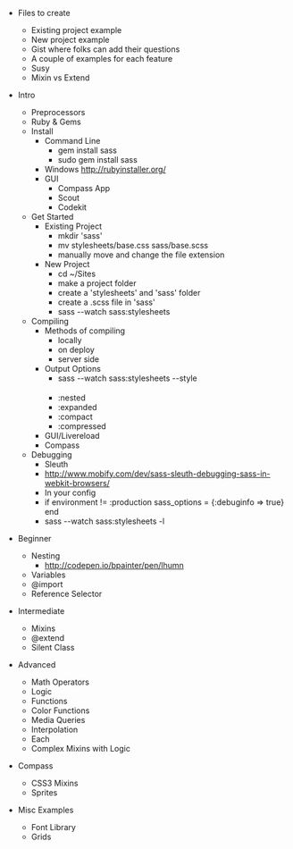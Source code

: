 * Files to create
  * Existing project example
  * New project example
  * Gist where folks can add their questions
  * A couple of examples for each feature
  * Susy
  * Mixin vs Extend

* Intro
  * Preprocessors
  * Ruby & Gems
  * Install
    * Command Line
      * gem install sass
      * sudo gem install sass
    * Windows http://rubyinstaller.org/
    * GUI
      * Compass App
      * Scout
      * Codekit
  * Get Started
    * Existing Project
      * mkdir 'sass'
      * mv stylesheets/base.css sass/base.scss
      * manually move and change the file extension
    * New Project
      * cd ~/Sites
      * make a project folder
      * create a 'stylesheets' and 'sass' folder
      * create a .scss file in 'sass'
      * sass --watch sass:stylesheets
  * Compiling
    * Methods of compiling
      * locally
      * on deploy
      * server side
    * Output Options
      * sass --watch sass:stylesheets --style <option>
      * :nested
      * :expanded
      * :compact
      * :compressed
    * GUI/Livereload
    * Compass
  * Debugging
    * Sleuth
    * http://www.mobify.com/dev/sass-sleuth-debugging-sass-in-webkit-browsers/
    * In your config
    * if environment != :production
        sass_options = {:debuginfo => true}
      end
    * sass --watch sass:stylesheets -l
* Beginner
  * Nesting
    * http://codepen.io/bpainter/pen/lhumn
  * Variables
  * @import
  * Reference Selector

* Intermediate
  * Mixins
  * @extend
  * Silent Class

* Advanced
  * Math Operators
  * Logic
  * Functions
  * Color Functions
  * Media Queries
  * Interpolation
  * Each
  * Complex Mixins with Logic

* Compass
  * CSS3 Mixins
  * Sprites

* Misc Examples
  * Font Library
  * Grids